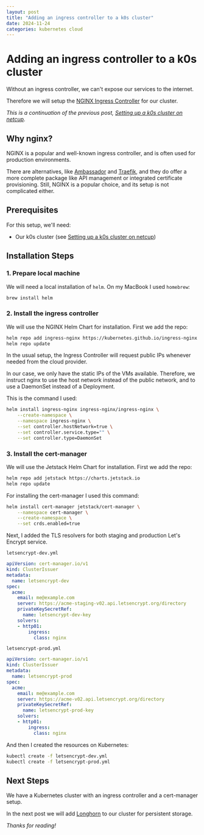 ```yaml
---
layout: post
title: "Adding an ingress controller to a k0s cluster"
date: 2024-11-24
categories: kubernetes cloud
---
```


# Adding an ingress controller to a k0s cluster

Without an ingress controller, we can't expose our services to the internet.

Therefore we will setup the [NGINX Ingress Controller](https://kubernetes.github.io/ingress-nginx/) for our cluster.

_This is a continuation of the previous post, [Setting up a k0s cluster on netcup](/posts/2024-11-23-k0s-netcup-part1)._

## Why nginx?

NGINX is a popular and well-known ingress controller, and is often used for production environments.

There are alternatives, like [Ambassador](https://www.getambassador.io/) and [Traefik](https://traefik.io/), and they do offer a more complete package like API management or integrated certificate provisioning.
Still, NGINX is a popular choice, and its setup is not complicated either.

## Prerequisites

For this setup, we'll need:
- Our k0s cluster (see [Setting up a k0s cluster on netcup](/posts/2024-11-23-k0s-netcup-part1))

## Installation Steps

### 1. Prepare local machine

We will need a local installation of `helm`.
On my MacBook I used `homebrew`:

```bash
brew install helm
```

### 2. Install the ingress controller

We will use the NGINX Helm Chart for installation. First we add the repo:

```bash
helm repo add ingress-nginx https://kubernetes.github.io/ingress-nginx
helm repo update
```

In the usual setup, the Ingress Controller will request public IPs whenever needed from the cloud provider.

In our case, we only have the static IPs of the VMs available.
Therefore, we instruct nginx to use the host network instead of the public network, and to use a DaemonSet instead of a Deployment.

This is the command I used:

```bash
helm install ingress-nginx ingress-nginx/ingress-nginx \
    --create-namespace \
    --namespace ingress-nginx \
    --set controller.hostNetwork=true \
    --set controller.service.type="" \
    --set controller.type=DaemonSet
```

### 3. Install the cert-manager

We will use the Jetstack Helm Chart for installation. First we add the repo:

```bash
helm repo add jetstack https://charts.jetstack.io
helm repo update
```

For installing the cert-manager I used this command:

```bash
helm install cert-manager jetstack/cert-manager \
    --namespace cert-manager \
    --create-namespace \
    --set crds.enabled=true
```

Next, I added the TLS resolvers for both staging and production Let's Encrypt service.

`letsencrypt-dev.yml`

```yaml
apiVersion: cert-manager.io/v1
kind: ClusterIssuer
metadata:
  name: letsencrypt-dev
spec:
  acme:
    email: me@example.com
    server: https://acme-staging-v02.api.letsencrypt.org/directory
    privateKeySecretRef:
      name: letsencrypt-dev-key
    solvers:
    - http01:
        ingress:
          class: nginx
```

`letsencrypt-prod.yml`

```yaml
apiVersion: cert-manager.io/v1
kind: ClusterIssuer
metadata:
  name: letsencrypt-prod
spec:
  acme:
    email: me@example.com
    server: https://acme-v02.api.letsencrypt.org/directory
    privateKeySecretRef:
      name: letsencrypt-prod-key
    solvers:
    - http01:
        ingress:
          class: nginx
```

And then I created the resources on Kubernetes:

```bash
kubectl create -f letsencrypt-dev.yml
kubectl create -f letsencrypt-prod.yml
```

## Next Steps

We have a Kubernetes cluster with an ingress controller and a cert-manager setup.

In the next post we will add [Longhorn](https://longhorn.io/) to our cluster for persistent storage.

_Thanks for reading!_